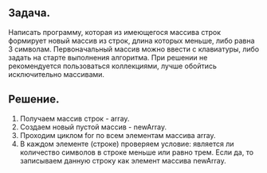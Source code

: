 ## Задача.
Написать программу, которая из имеющегося массива строк формирует новый массив из строк, длина которых меньше, либо равна 3 символам. Первоначальный массив можно ввести с клавиатуры, либо задать на старте выполнения алгоритма. При решении не рекомендуется пользоваться коллекциями, лучше обойтись исключительно массивами.

## Решение.
1. Получаем массив строк - array.
2. Создаем новый пустой массив - newArray.
3. Проходим циклом for по всем элементам массива array.
4. В каждом элементе (строке) проверяем условие: является ли количество символов в строке меньше или равно трем. Если да, то записываем данную строку как элемент массива newArray.
